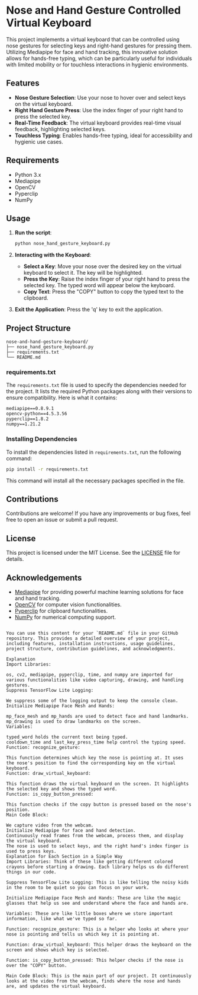 
# Nose and Hand Gesture Controlled Virtual Keyboard

This project implements a virtual keyboard that can be controlled using nose gestures for selecting keys and right-hand gestures for pressing them. Utilizing Mediapipe for face and hand tracking, this innovative solution allows for hands-free typing, which can be particularly useful for individuals with limited mobility or for touchless interactions in hygienic environments.

## Features

- **Nose Gesture Selection**: Use your nose to hover over and select keys on the virtual keyboard.
- **Right Hand Gesture Press**: Use the index finger of your right hand to press the selected key.
- **Real-Time Feedback**: The virtual keyboard provides real-time visual feedback, highlighting selected keys.
- **Touchless Typing**: Enables hands-free typing, ideal for accessibility and hygienic use cases.

## Requirements

- Python 3.x
- Mediapipe
- OpenCV
- Pyperclip
- NumPy

## Usage

1. **Run the script**:
   ```sh
   python nose_hand_gesture_keyboard.py
   ```

2. **Interacting with the Keyboard**:
   - **Select a Key**: Move your nose over the desired key on the virtual keyboard to select it. The key will be highlighted.
   - **Press the Key**: Raise the index finger of your right hand to press the selected key. The typed word will appear below the keyboard.
   - **Copy Text**: Press the "COPY" button to copy the typed text to the clipboard.

3. **Exit the Application**: Press the 'q' key to exit the application.

## Project Structure

```
nose-and-hand-gesture-keyboard/
├── nose_hand_gesture_keyboard.py
├── requirements.txt
└── README.md
```

### requirements.txt

The `requirements.txt` file is used to specify the dependencies needed for the project. It lists the required Python packages along with their versions to ensure compatibility. Here is what it contains:

```
mediapipe==0.8.9.1
opencv-python==4.5.3.56
pyperclip==1.8.2
numpy==1.21.2
```

### Installing Dependencies

To install the dependencies listed in `requirements.txt`, run the following command:

```sh
pip install -r requirements.txt
```

This command will install all the necessary packages specified in the file.

## Contributions

Contributions are welcome! If you have any improvements or bug fixes, feel free to open an issue or submit a pull request.

## License

This project is licensed under the MIT License. See the [LICENSE](LICENSE) file for details.

## Acknowledgements

- [Mediapipe](https://mediapipe.dev/) for providing powerful machine learning solutions for face and hand tracking.
- [OpenCV](https://opencv.org/) for computer vision functionalities.
- [Pyperclip](https://pyperclip.readthedocs.io/) for clipboard functionalities.
- [NumPy](https://numpy.org/) for numerical computing support.
```

You can use this content for your `README.md` file in your GitHub repository. This provides a detailed overview of your project, including features, installation instructions, usage guidelines, project structure, contribution guidelines, and acknowledgments.

Explanation
Import Libraries:

os, cv2, mediapipe, pyperclip, time, and numpy are imported for various functionalities like video capturing, drawing, and handling gestures.
Suppress TensorFlow Lite Logging:

We suppress some of the logging output to keep the console clean.
Initialize Mediapipe Face Mesh and Hands:

mp_face_mesh and mp_hands are used to detect face and hand landmarks.
mp_drawing is used to draw landmarks on the screen.
Variables:

typed_word holds the current text being typed.
cooldown_time and last_key_press_time help control the typing speed.
Function: recognize_gesture:

This function determines which key the nose is pointing at. It uses the nose's position to find the corresponding key on the virtual keyboard.
Function: draw_virtual_keyboard:

This function draws the virtual keyboard on the screen. It highlights the selected key and shows the typed word.
Function: is_copy_button_pressed:

This function checks if the copy button is pressed based on the nose's position.
Main Code Block:

We capture video from the webcam.
Initialize Mediapipe for face and hand detection.
Continuously read frames from the webcam, process them, and display the virtual keyboard.
The nose is used to select keys, and the right hand's index finger is used to press keys.
Explanation for Each Section in a Simple Way
Import Libraries: Think of these like getting different colored crayons before starting a drawing. Each library helps us do different things in our code.

Suppress TensorFlow Lite Logging: This is like telling the noisy kids in the room to be quiet so you can focus on your work.

Initialize Mediapipe Face Mesh and Hands: These are like the magic glasses that help us see and understand where the face and hands are.

Variables: These are like little boxes where we store important information, like what we've typed so far.

Function: recognize_gesture: This is a helper who looks at where your nose is pointing and tells us which key it is pointing at.

Function: draw_virtual_keyboard: This helper draws the keyboard on the screen and shows which key is selected.

Function: is_copy_button_pressed: This helper checks if the nose is over the "COPY" button.

Main Code Block: This is the main part of our project. It continuously looks at the video from the webcam, finds where the nose and hands are, and updates the virtual keyboard.

